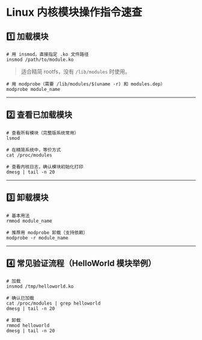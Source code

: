 # Linux 内核模块操作指令速查

## 1️⃣ 加载模块

```
# 用 insmod，直接指定 .ko 文件路径
insmod /path/to/module.ko
```

> 适合精简 rootfs，没有 `/lib/modules` 时使用。

```
# 用 modprobe（需要 /lib/modules/$(uname -r) 和 modules.dep）
modprobe module_name
```

------

## 2️⃣ 查看已加载模块

```
# 查看所有模块（完整版系统常用）
lsmod

# 在精简系统中，等价方式
cat /proc/modules

# 查看内核日志，确认模块初始化打印
dmesg | tail -n 20
```

------

## 3️⃣ 卸载模块

```
# 基本用法
rmmod module_name

# 推荐用 modprobe 卸载（支持依赖）
modprobe -r module_name
```

------

## 4️⃣ 常见验证流程（HelloWorld 模块举例）

```
# 加载
insmod /tmp/helloworld.ko

# 确认已加载
cat /proc/modules | grep helloworld
dmesg | tail -n 20

# 卸载
rmmod helloworld
dmesg | tail -n 20
```


